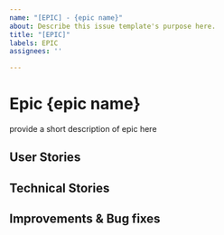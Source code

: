 ```yaml
---
name: "[EPIC] - {epic name}"
about: Describe this issue template's purpose here.
title: "[EPIC]"
labels: EPIC
assignees: ''

---
```


# Epic {epic name}

provide a short description of epic here

## User Stories

## Technical Stories

## Improvements & Bug fixes
